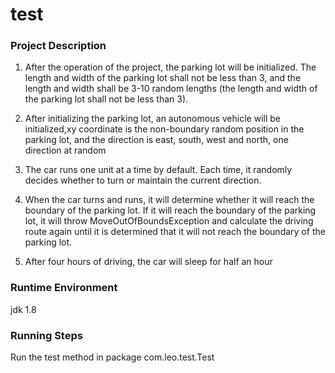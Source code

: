 test
===========================

###  Project Description  

1. After the operation of the project, the parking lot will be initialized. The length and width of the parking lot shall not be less than 3, and the length and width shall be 3-10 random lengths (the length and width of the parking lot shall not be less than 3).  

2. After initializing the parking lot, an autonomous vehicle will be initialized,xy coordinate is the non-boundary random position in the parking lot, and the direction is east, south, west and north, one direction at random  

3. The car runs one unit at a time by default. Each time, it randomly decides whether to turn or maintain the current direction.  

4. When the car turns and runs, it will determine whether it will reach the boundary of the parking lot. If it will reach the boundary of the parking lot, it will throw MoveOutOfBoundsException and calculate the driving route again until it is determined that it will not reach the boundary of the parking lot.  

5. After four hours of driving, the car will sleep for half an hour  

### Runtime Environment  

jdk 1.8  

### Running Steps  

Run the test method in package com.leo.test.Test  
